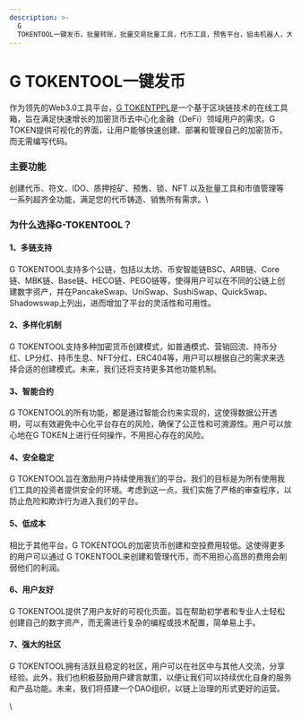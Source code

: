```yaml
---
description: >-
  G
  TOKENTOOL一键发币，批量转账，批量交易批量工具，代币工具，预售平台，狙击机器人，大科学家,币圈工具，币圈技术，市值机器人，ido,质押挖矿，NFT铸造，符文，铭文，创建NFT，创建代币，靓号工具（https://www.gtokentool.com）
---
```


# G TOKENTOOL一键发币

作为领先的Web3.0工具平台，[G TOKENTPPL](https://www.gtokentool.com/)是一个基于区块链技术的在线工具箱，旨在满足快速增长的加密货币去中心化金融（DeFi）领域用户的需求。G TOKEN提供可视化的界面，让用户能够快速创建、部署和管理自己的加密货币，而无需编写代码。

### 主要功能

创建代币、符文、IDO、质押挖矿、预售、锁、NFT 以及批量工具和市值管理等一系列超齐全功能，满足您的代币铸造、销售所有需求。\


### 为什么选择G-TOKENTOOL？

#### 1、多链支持

G TOKENTOOL支持多个公链，包括以太坊、币安智能链BSC、ARB链、Core链、MBK链、Base链、HECO链、PEGO链等，使得用户可以在不同的公链上创建数字资产，并在PancakeSwap、UniSwap、SushiSwap、QuickSwap、Shadowswap上列出，进而增加了平台的灵活性和可用性。

#### 2、多样化机制

G TOKENTOOL支持多种加密货币创建模式，如普通模式、营销回流、持币分红、LP分红、持币生息、NFT分红、ERC404等，用户可以根据自己的需求来选择合适的创建模式。未来，我们还将支持更多其他功能机制。

#### 3、智能合约

G TOKENTOOL的所有功能，都是通过智能合约来实现的，这使得数据公开透明，可以有效避免中心化平台存在的风险，确保了公正性和可溯源性。用户可以放心地在G TOKEN上进行任何操作，不用担心存在的风险。

#### 4、安全稳定

G TOKENTOOL旨在激励用户持续使用我们的平台。我们的目标是为所有使用我们工具的投资者提供安全的环境。考虑到这一点，我们实施了严格的审查程序，以防止危险和欺诈行为进入我们的平台。

#### 5、低成本

相比于其他平台，G TOKENTOOL的加密货币创建和空投费用较低。这使得更多的用户可以通过              G TOKENTOOL来创建和管理代币，而不用担心高昂的费用会削弱他们的利润。

#### 6、用户友好

G TOKENTOOL提供了用户友好的可视化页面，旨在帮助初学者和专业人士轻松创建自己的数字资产，而无需进行复杂的编程或技术配置，简单易上手。

#### 7、强大的社区

G TOKENTOOL拥有活跃且稳定的社区，用户可以在社区中与其他人交流，分享经验。此外，我们也积极鼓励用户建言献策，以便让我们可以持续优化自身的服务和产品功能。未来，我们将搭建一个DAO组织，以链上治理的形式更好的运营。

\
